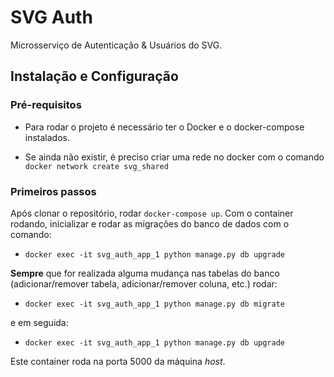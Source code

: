 # SVG Auth
Microsserviço de Autenticação &amp; Usuários do SVG.

## Instalação e Configuração

### Pré-requisitos

- Para rodar o projeto é necessário ter o Docker e o docker-compose instalados.

- Se ainda não existir, é preciso criar uma rede no docker com o comando `docker network create svg_shared`

### Primeiros passos

Após clonar o repositório, rodar `docker-compose up`. Com o container rodando, inicializar e rodar as migrações do banco de dados com o comando:

- `docker exec -it svg_auth_app_1 python manage.py db upgrade`

**Sempre** que for realizada alguma mudança nas tabelas do banco (adicionar/remover tabela, adicionar/remover coluna, etc.) rodar:

- `docker exec -it svg_auth_app_1 python manage.py db migrate` 

e em seguida:

- `docker exec -it svg_auth_app_1 python manage.py db upgrade`

Este container roda na porta 5000 da máquina _host_.
